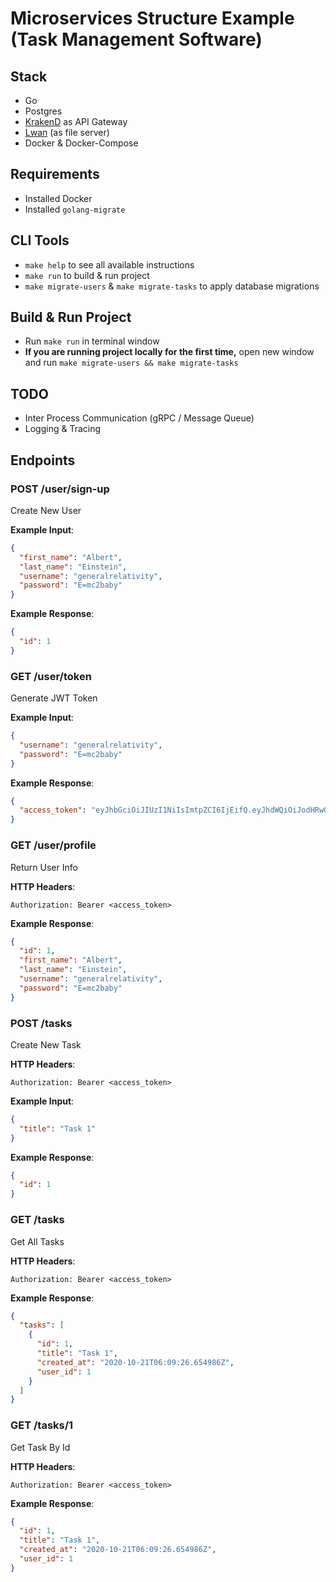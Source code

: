 # Microservices Structure Example (Task Management Software)
## Stack
- Go
- Postgres
- <a href="https://www.krakend.io/">KrakenD</a> as API Gateway
- <a href="https://github.com/lpereira/lwan"> Lwan</a> (as file server)
- Docker & Docker-Compose

## Requirements
- Installed Docker
- Installed `golang-migrate` 

## CLI Tools
- `make help` to see all available instructions
- `make run` to build & run project
- `make migrate-users` & `make migrate-tasks` to apply database migrations

## Build & Run Project
- Run `make run` in terminal window
- **If you are running project locally for the first time,** open new window and run `make migrate-users && make migrate-tasks`

## TODO
- Inter Process Communication (gRPC / Message Queue)
- Logging & Tracing

## Endpoints
### POST /user/sign-up

Create New User

**Example Input**:
```json
{
  "first_name": "Albert",
  "last_name": "Einstein",
  "username": "generalrelativity",
  "password": "E=mc2baby"
}
```
**Example Response**:
```json
{
  "id": 1
}
```

### GET /user/token

Generate JWT Token

**Example Input**:
```json
{
  "username": "generalrelativity",
  "password": "E=mc2baby"
}
```
**Example Response**:
```json
{
  "access_token": "eyJhbGciOiJIUzI1NiIsImtpZCI6IjEifQ.eyJhdWQiOiJodHRwOi8vZ2F0ZXdheTo4MDgwIiwiZXhwIjoxNjAzMzAzMzUyLCJpc3MiOiJodHRwOi8vdXNlcnMtc2VydmljZTo4MDAwIiwidXNlcl9pZCI6MX0.nL3ZtfqxBsgMLFcPrX16MekQWrduWE3dAUGFhm1bZzI"
}
```

### GET /user/profile

Return User Info

**HTTP Headers**:

```
Authorization: Bearer <access_token>
```

**Example Response**:
```json
{
  "id": 1,
  "first_name": "Albert",
  "last_name": "Einstein",
  "username": "generalrelativity",
  "password": "E=mc2baby"
}
```

### POST /tasks

Create New Task

**HTTP Headers**:

```
Authorization: Bearer <access_token>
```

**Example Input**:
```json
{
  "title": "Task 1"
}
```
**Example Response**:
```json
{
  "id": 1
}
```

### GET /tasks

Get All Tasks

**HTTP Headers**:

```
Authorization: Bearer <access_token>
```

**Example Response**:
```json
{
  "tasks": [
    {
      "id": 1,
      "title": "Task 1",
      "created_at": "2020-10-21T06:09:26.654986Z",
      "user_id": 1
    }
  ]
}
```

### GET /tasks/1

Get Task By Id

**HTTP Headers**:

```
Authorization: Bearer <access_token>
```

**Example Response**:
```json
{
  "id": 1,
  "title": "Task 1",
  "created_at": "2020-10-21T06:09:26.654986Z",
  "user_id": 1
}
```